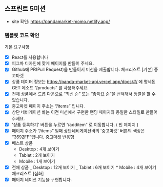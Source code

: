 ## 스프린트 5미션

- site 확인: https://pandamarket-momo.netlify.app/

### 템플릿 코드 확인

기본 요구사항

- [x] React를 사용합니다
- [x] 피그마 디자인에 맞게 페이지를 만들어 주세요.
- [x] Github에 PR(Pull Request)을 만들어서 미션을 제출합니다.
      체크리스트 [기본]
      중고마켓
- [x] 상품 데이터 정보는 https://panda-market-api.vercel.app/docs/#/ 에 명세된 GET 메소드 “/products” 를 사용해주세요.
- [x] 전체 상품에서 드롭 다운으로 “최신 순” 또는 “좋아요 순”을 선택해서 정렬을 할 수 있습니다.
- [x] 중고마켓 페이지 주소는 “/items” 입니다.
- [x] 상단 네비게이션 바는 이전 미션에서 구현한 랜딩 페이지와 동일한 스타일로 만들어 주세요.
- [x] '상품 등록하기' 버튼을 누르면 “/additem” 로 이동합니다. ( 빈 페이지 )
- [x] 페이지 주소가 “/items” 일때 상단네비게이션바의 '중고마켓' 버튼의 색상은 “3692FF”입니다.
      중고마켓 반응형
- [x] 베스트 상품
  - Desktop : 4개 보이기
  - Tablet : 2개 보이기
  - Mobile : 1개 보이기
- [x] 전체 상품
      _ Desktop : 12개 보이기
      _ Tablet : 6개 보이기 \* Mobile : 4개 보이기
      체크리스트 [심화]
- [x] 페이지 네이션 기능을 구현합니다.
